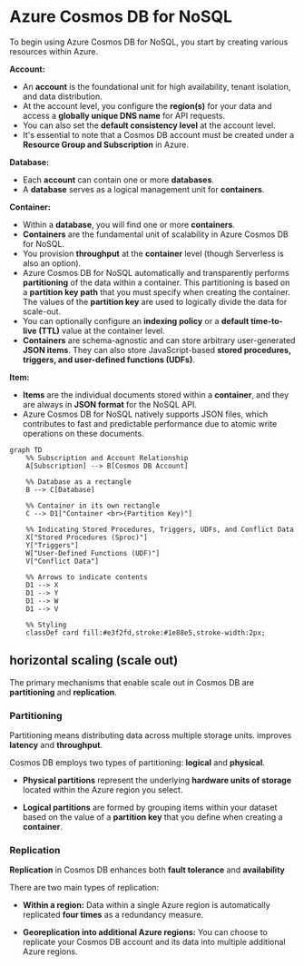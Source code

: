 # Azure Cosmos DB for NoSQL

To begin using Azure Cosmos DB for NoSQL, you start by creating various resources within Azure.

**Account:**

- An **account** is the foundational unit for high availability, tenant isolation, and data distribution.
- At the account level, you configure the **region(s)** for your data and access a **globally unique DNS name** for API requests.
- You can also set the **default consistency level** at the account level.
- It's essential to note that a Cosmos DB account must be created under a **Resource Group and Subscription** in Azure.

**Database:**

- Each **account** can contain one or more **databases**.
- A **database** serves as a logical management unit for **containers**.

**Container:**

- Within a **database**, you will find one or more **containers**.
- **Containers** are the fundamental unit of scalability in Azure Cosmos DB for NoSQL.
- You provision **throughput** at the **container** level (though Serverless is also an option).
- Azure Cosmos DB for NoSQL automatically and transparently performs **partitioning** of the data within a container. This partitioning is based on a **partition key path** that you must specify when creating the container. The values of the **partition key** are used to logically divide the data for scale-out.
- You can optionally configure an **indexing policy** or a **default time-to-live (TTL)** value at the container level.
- **Containers** are schema-agnostic and can store arbitrary user-generated **JSON items**. They can also store JavaScript-based **stored procedures, triggers, and user-defined functions (UDFs)**.

**Item:**

- **Items** are the individual documents stored within a **container**, and they are always in **JSON format** for the NoSQL API.
- Azure Cosmos DB for NoSQL natively supports JSON files, which contributes to fast and predictable performance due to atomic write operations on these documents.

```mermaid
graph TD
    %% Subscription and Account Relationship
    A[Subscription] --> B[Cosmos DB Account]

    %% Database as a rectangle
    B --> C[Database]

    %% Container in its own rectangle
    C --> D1["Container <br>(Partition Key)"]

    %% Indicating Stored Procedures, Triggers, UDFs, and Conflict Data
    X["Stored Procedures (Sproc)"]
    Y["Triggers"]
    W["User-Defined Functions (UDF)"]
    V["Conflict Data"]

    %% Arrows to indicate contents
    D1 --> X
    D1 --> Y
    D1 --> W
    D1 --> V

    %% Styling
    classDef card fill:#e3f2fd,stroke:#1e88e5,stroke-width:2px;
```

## horizontal scaling (scale out)

The primary mechanisms that enable scale out in Cosmos DB are **partitioning** and **replication**.

### Partitioning

Partitioning means distributing data across multiple storage units. improves **latency** and **throughput**.

Cosmos DB employs two types of partitioning: **logical** and **physical**.

- **Physical partitions** represent the underlying **hardware units of storage** located within the Azure region you select.

- **Logical partitions** are formed by grouping items within your dataset based on the value of a **partition key** that you define when creating a **container**.

### Replication

**Replication** in Cosmos DB enhances both **fault tolerance** and **availability**

There are two main types of replication:

- **Within a region:** Data within a single Azure region is automatically replicated **four times** as a redundancy measure.

- **Georeplication into additional Azure regions:** You can choose to replicate your Cosmos DB account and its data into multiple additional Azure regions.
